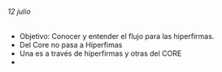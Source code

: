 ###### 12 julio
- Objetivo: Conocer y entender el flujo para las hiperfirmas.
- Del Core no pasa a Hiperfimas
- Una es a través de hiperfirmas y otras del CORE
- 
